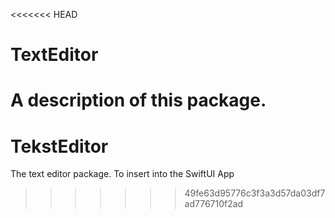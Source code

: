 <<<<<<< HEAD
# TextEditor

A description of this package.
=======
# TekstEditor
The text editor package. To insert into the SwiftUI App
>>>>>>> 49fe63d95776c3f3a3d57da03df7ad776710f2ad
